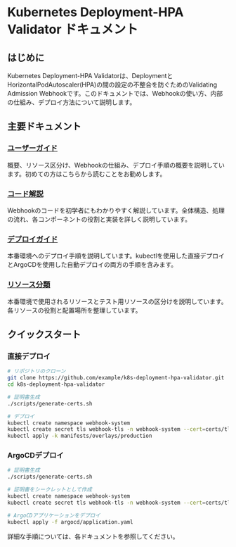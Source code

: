 # Kubernetes Deployment-HPA Validator ドキュメント

## はじめに

Kubernetes Deployment-HPA Validatorは、DeploymentとHorizontalPodAutoscaler(HPA)の間の設定の不整合を防ぐためのValidating Admission Webhookです。このドキュメントでは、Webhookの使い方、内部の仕組み、デプロイ方法について説明します。

## 主要ドキュメント

### [ユーザーガイド](user-guide.md)
概要、リソース区分け、Webhookの仕組み、デプロイ手順の概要を説明しています。初めての方はこちらから読むことをお勧めします。

### [コード解説](code-explanation.md)
Webhookのコードを初学者にもわかりやすく解説しています。全体構造、処理の流れ、各コンポーネントの役割と実装を詳しく説明しています。

### [デプロイガイド](deployment-guide.md)
本番環境へのデプロイ手順を説明しています。kubectlを使用した直接デプロイとArgoCDを使用した自動デプロイの両方の手順を含みます。

### [リソース分類](resource-classification.md)
本番環境で使用されるリソースとテスト用リソースの区分けを説明しています。各リソースの役割と配置場所を整理しています。

## クイックスタート

### 直接デプロイ

```bash
# リポジトリのクローン
git clone https://github.com/example/k8s-deployment-hpa-validator.git
cd k8s-deployment-hpa-validator

# 証明書生成
./scripts/generate-certs.sh

# デプロイ
kubectl create namespace webhook-system
kubectl create secret tls webhook-tls -n webhook-system --cert=certs/tls.crt --key=certs/tls.key
kubectl apply -k manifests/overlays/production
```

### ArgoCDデプロイ

```bash
# 証明書生成
./scripts/generate-certs.sh

# 証明書をシークレットとして作成
kubectl create namespace webhook-system
kubectl create secret tls webhook-tls -n webhook-system --cert=certs/tls.crt --key=certs/tls.key

# ArgoCDアプリケーションをデプロイ
kubectl apply -f argocd/application.yaml
```

詳細な手順については、各ドキュメントを参照してください。